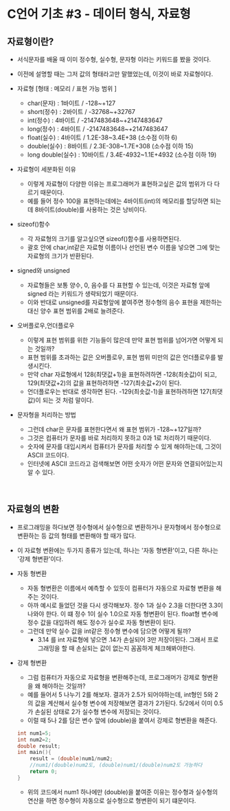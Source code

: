 # C언어 기초 #3 - 데이터 형식, 자료형
## 자료형이란?
- 서식문자를 배울 때 이미 정수형, 실수형, 문자형 이라는 키워드를 봤을 것이다.
- 이전에 설명할 때는 그저 값의 형태라고만 말했었는데, 이것이 바로 자료형이다.

- 자료형 [형태 : 메모리 / 표현 가능 범위 ]
    - char(문자) : 1바이트 / -128~+127
    - short(정수) : 2바이트 / -32768~+32767
    - int(정수) : 4바이트 / -2147483648~+2147483647
    - long(정수) : 4바이트 / -2147483648~+2147483647
    - float(실수) : 4바이트 / 1.2E-38~3.4E+38 (소수점 이하 6)
    - double(실수) : 8바이트 / 2.3E-308~1.7E+308 (소수점 이하 15)
    - long double(실수) : 10바이트 / 3.4E-4932~1.1E+4932 (소수점 이하 19)

- 자료형이 세분화된 이유
    - 이렇게 자료형이 다양한 이유는 프로그래머가 표현하고싶은 값의 범위가 다 다르기 때문이다.
    - 예를 들어 정수 100을 표현하는데에는 4바이트(int)의 메모리를 할당하면 되는데 8바이트(double)를 사용하는 것은 낭비이다.

- sizeof()함수
    - 각 자료형의 크기를 알고싶으면 sizeof()함수를 사용하면된다.
    - 괄호 안에 char,int같은 자료형 이름이나 선언된 변수 이름을 넣으면 그에 맞는 자료형의 크기가 반환된다.

- signed와 unsigned
    - 자료형들은 보통 양수, 0, 음수를 다 표현할 수 있는데, 이것은 자료형 앞에 signed 라는 키워드가 생략되었기 때문이다.
    - 이와 반대로 unsigned를 자료형앞에 붙여주면 정수형의 음수 표현을 제한하는 대신 양수 표현 범위를 2배로 늘려준다.

- 오버플로우,언더플로우
    - 이렇게 표현 범위를 위한 기능들이 많은데 만약 표현 범위를 넘어가면 어떻게 되는 것일까?
    - 표현 범위를 초과하는 값은 오버플로우, 표현 범위 미만의 값은 언더플로우를 발생시킨다.
    - 만약 char 자료형에서  128(최댓값+1)을 표현하려하면 -128(최솟값)이 되고, 129(최댓값+2)의 값을 표현하려하면 -127(최솟값+2)이 된다.
    - 언더플로우는 반대로 생각하면 된다. -129(최솟값-1)을 표현하려하면 127(최댓값)이 되는 것 처럼 말이다.

- 문자형을 처리하는 방법
    - 그런데 char은 문자를 표현한다면서 왜 표현 범위가 -128~+127일까?
    - 그것은 컴퓨터가 문자를 바로 처리하지 못하고 0과 1로 처리하기 때문이다.
    - 숫자에 문자를 대입시켜서 컴퓨터가 문자를 처리할 수 있게 해야하는데, 그것이 ASCII 코드이다.
    - 인터넷에 ASCII 코드라고 검색해보면 어떤 숫자가 어떤 문자와 연결되어있는지 알 수 있다.

​
## 자료형의 변환
- 프로그래밍을 하다보면 정수형에서 실수형으로 변환하거나 문자형에서 정수형으로 변환하는 등 값의 형태를 변환해야 할 때가 많다.
- 이 자료형 변환에는 두가지 종류가 있는데, 하나는 '자동 형변환'이고, 다른 하나는 '강제 형변환'이다.

- 자동 형변환
    - 자동 형변환은 이름에서 예측할 수 있듯이 컴퓨터가 자동으로 자료형 변환을 해주는 것이다.
    - 아까 예시로 들었던 것을 다시 생각해보자. 정수 1과 실수 2.3을 더한다면 3.3이 나와야 한다. 이 떄 정수 1이 실수 1.0으로 자동 형변환이 된다. float형 변수에 정수 값을 대입하려 해도 정수가 실수로 자동 형변환이 된다.
    - 그런데 만약 실수 값을 int같은 정수형 변수에 담으면 어떻게 될까?
        - 3.14 를 int 자료형에 넣으면 .14가 손실되어 3만 저장이된다. 그래서 프로그래밍을 할 때 손실되는 값이 없는지 꼼꼼하게 체크해봐야한다.

- 강제 형변환
    - 그럼 컴퓨터가 자동으로 자료형을 변환해주는데, 프로그래머가 강제로 형변환을 왜 해야하는 것일까?
    - 예를 들어서 5 나누기 2를 해보자. 결과가 2.5가 되어야하는데, int형인 5와 2의 값을 계산해서 실수형 변수에 저장해보면 결과가 2가된다. 5/2에서 이미 0.5가 손실된 상태로 2가 실수형 변수에 저장되는 것이다.
    - 이럴 때 5나 2를 담은 변수 앞에 (double)을 붙여서 강제로 형변환을 해준다.
    ``` C
    int num1=5;
    int num2=2;
    double result;
    int main(){
        result = (double)num1/num2;
        //num1/(double)num2도, (double)num1/(double)num2도 가능하다
        return 0;
    }
    ```
    - 위의 코드에서 num1 하나에만 (double)을 붙여준 이유는 정수형과 실수형의 연산을 하면 정수형이 자동으로 실수형으로 형변환이 되기 떄문이다.